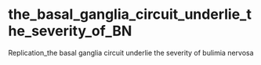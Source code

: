# the_basal_ganglia_circuit_underlie_the_severity_of_BN
Replication_the basal ganglia circuit underlie the severity of bulimia nervosa
